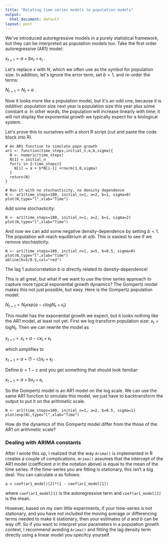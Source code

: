 ```yaml
---
title: "Relating time series models to population models"
output:
  html_document: default
layout: post
---
```


We've introduced autoregressive models in a purely statistical framework,
but they can be interpreted as population models too. Take the first order
autoregressive (AR1) model:

$x_{t+1} = a + bx_t +\epsilon_t$ .

Let's replace $x$ with $N$, which we often use as the symbol for
population size. In addition, let's ignore the error term, set $b=1$, 
and re-order the terms:

$N_{t+1} = N_t + a$ .

Now it looks more like a population model, but it's an odd one, because 
it is *additive*: population size next year is population size this year
plus some constant $a$. In other words, the population will increase
linearly with time; it will not display the exponential growth we 
typically expect for a biological system.

Let's prove this to ourselves with a short R script (cut and 
paste the code block into R).

```
# An AR1 function to simulate popn growth
ar1 <- function(time_steps,initial_n,a,b,sigma){
  N <- numeric(time_steps)
  N[1] = initial_n
  for(i in 2:time_steps){
    N[i] = a + b*N[i-1] +rnorm(1,0,sigma)
  }
  return(N)
}

# Run it with no stochasticity, no density dependence
N <- ar1(time_steps=100, initial_n=1, a=2, b=1, sigma=0)
plot(N,type="l",xlab="Time")

```
Add some stochasticity:

```
N <- ar1(time_steps=100, initial_n=1, a=2, b=1, sigma=2)
plot(N,type="l",xlab="Time")

```
And now we can add some negative density-dependence by 
setting $b<1$. The population will reach equilibrium
at $a/b$. This is easiest to see if we remove stochasticity.

```
N <- ar1(time_steps=100, initial_n=1, a=5, b=0.5, sigma=0)
plot(N,type="l",xlab="Time")
abline(h=5/0.5,col="red")

```
The lag 1 autocorrelation $b$ is directly related to density-dependence!

This is all great, but what if we want to use the time series approach
to capture more typical exponential growth dynamics? The Gompertz model makes
this not just possible, but easy. Here is the Gompertz population model:

$N_{t+1} = N_t exp (a - clogN_t + \epsilon_t)$

This model has the exponential growth we expect, but it looks 
nothing like the AR1 model, at least not yet. First we log transform
population size: $x_t = log N_t$. Then we can rewrite the model as

$x_{t+1} = x_t + a - cx_t + \epsilon_t$

which simplifies to

$x_{t+1} = a + (1-c)x_t + \epsilon_t$ .

Define $b = 1 - c$ and you get something that should look familiar:

$x_{t+1} = a + bx_t + \epsilon_t$

So the Gompertz model is an AR1 model on the log scale. 
We can use the same AR1 function to simulate this model, we 
just have to backtransform the output to put it on the arithmetic
scale.


```
N <- ar1(time_steps=100, initial_n=1, a=2, b=0.5, sigma=1)
plot(exp(N),type="l",xlab="Time")

```
How do the dynamics of this Gompertz model differ from the 
those of the AR1 on arithmetic scale?

### Dealing with ARIMA constants

After I wrote this up, I realized that the way `Arima()` is implemented
in R creates a couple of complications. `Arima()` assumes that the
intercept of the AR1 model (coefficient $a$ in the notation above)
is equal to the mean of the time series. If the time-series you
are fitting is stationary, this isn't a big deal. You can calculate
$a$ as follows:
```
a = coef(ar1_model)[2]*(1 - coef(ar1_model[1])
```
where `coef(ar1_model[1]` is the autoregressive term and
`coef(ar1_model[2]` is the mean. 

However, based on my own little experiments,
if your time-series is not stationary, and you have not
included the moving average or differencing terms needed to make
it stationary, then your estimates of $a$ and $b$ can be way off.
So if you want to interpret your parameters in a population growth
context, I recommend avoiding `Arima()` and fitting the lag density 
term directly using a linear model you specifcy yourself.


